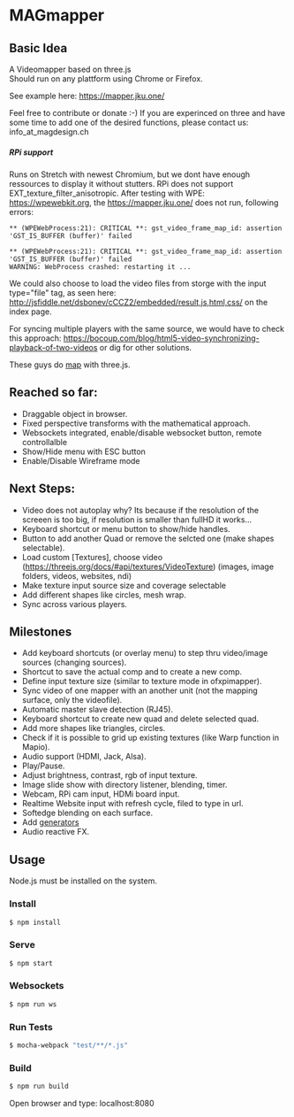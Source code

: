 # MAGmapper
## Basic Idea
A Videomapper based on three.js</br>
Should run on any plattform using Chrome or Firefox.

See example here: https://mapper.jku.one/

Feel free to contribute or donate :-)
If you are experinced on three and have some time to add one of the desired functions, please contact us: info_at_magdesign.ch


##### RPi support
Runs on Stretch with newest Chromium, but we dont have enough ressources to display it without stutters. 
RPi does not support EXT_texture_filter_anisotropic.
After testing with WPE: https://wpewebkit.org, the https://mapper.jku.one/ does not run, following errors: 
```CONSOLE WARN THREE.WebGLRenderer: EXT_texture_filter_anisotropic extension not supported.
** (WPEWebProcess:21): CRITICAL **: gst_video_frame_map_id: assertion 'GST_IS_BUFFER (buffer)' failed

** (WPEWebProcess:21): CRITICAL **: gst_video_frame_map_id: assertion 'GST_IS_BUFFER (buffer)' failed
WARNING: WebProcess crashed: restarting it ...
```
 

We could also choose to load the video files from storge with the input type="file" tag, as seen here: http://jsfiddle.net/dsbonev/cCCZ2/embedded/result,js,html,css/  on the index page.</br>

For syncing multiple players with the same source, we would have to check this approach: https://bocoup.com/blog/html5-video-synchronizing-playback-of-two-videos or dig for other solutions.

These guys do [map](http://www.floz.fr/Tsuki8Projection-mapping-in-Japan) with three.js. 


## Reached so far:

- Draggable object in browser.
- Fixed perspective transforms with the mathematical approach.
- Websockets integrated, enable/disable websocket button, remote controllalble
- Show/Hide menu with ESC button
- Enable/Disable Wireframe mode


## Next Steps:

- Video does not autoplay why? Its because if the resolution of the screeen is too big, if resolution is smaller than fullHD it works...
- Keyboard shortcut or menu button to show/hide handles.
- Button to add another Quad or remove the selcted one (make shapes selectable).
- Load custom [Textures], choose video (https://threejs.org/docs/#api/textures/VideoTexture) (images, image folders, videos, websites, ndi)
- Make texture input source size and coverage selectable
- Add different shapes like circles, mesh wrap.
- Sync across various players.

## Milestones

- Add keyboard shortcuts (or overlay menu) to step thru video/image sources (changing sources).
- Shortcut to save the actual comp and to create a new comp.
- Define input texture size (similar to texture mode in ofxpimapper).
- Sync video of one mapper with an another unit (not the mapping surface, only the videofile).
- Automatic master slave detection (RJ45).
- Keyboard shortcut to create new quad and delete selected quad.
- Add more shapes like triangles, circles.
- Check if it is possible to grid up existing textures (like Warp function in Mapio).
- Audio support (HDMI, Jack, Alsa).
- Play/Pause.
- Adjust brightness, contrast, rgb of input texture.
- Image slide show with directory listener, blending, timer.
- Webcam, RPi cam input, HDMi board input.
- Realtime Website input with refresh cycle, filed to type in url.
- Softedge blending on each surface.
- Add [generators](https://threejs.org/examples/?q=partic#canvas_particles_sprites)
- Audio reactive FX.


## Usage

Node.js must be installed on the system.

### Install
```sh
$ npm install
```

### Serve
```sh
$ npm start
```

### Websockets
```sh
$ npm run ws
```


### Run Tests
```sh
$ mocha-webpack "test/**/*.js"
```


### Build
```sh
$ npm run build
```

Open browser and type: localhost:8080

